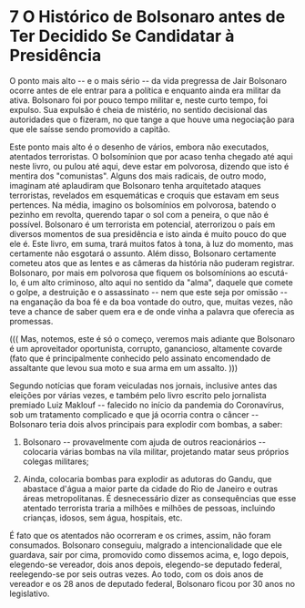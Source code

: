 # 7 O Histórico de Bolsonaro antes de Ter Decidido Se Candidatar à Presidência

O ponto mais alto -- e o mais sério -- da vida pregressa de Jair Bolsonaro ocorre antes de ele entrar para a política e enquanto ainda era militar da ativa. Bolsonaro foi por pouco tempo militar e, neste curto tempo, foi expulso. Sua expulsão é cheia de mistério, no sentido decisional das autoridades que o fizeram, no que tange a que houve uma negociação para que ele saísse sendo promovido a capitão.

Este ponto mais alto é o desenho de vários, embora não executados, atentados terroristas. O bolsomínion que por acaso tenha chegado até aqui neste livro, ou pulou até aqui, deve estar em polvorosa, dizendo que isto é mentira dos "comunistas".  Alguns dos mais radicais, de outro modo, imaginam até aplaudiram que Bolsonaro tenha arquitetado ataques terroristas, revelados em esquemáticas e croquis que estavam em seus pertences.  Na média, imagino os bolsomínios em polvorosa, batendo o pezinho em revolta, querendo tapar o sol com a peneira, o que não é possível. Bolsonaro é um terrorista em potencial, aterrorizou o país em diversos momentos de sua presidência e isto ainda é muito pouco do que ele é. Este livro, em suma, trará muitos fatos à tona, à luz do momento, mas certamente não esgotará o assunto. Além disso, Bolsonaro certamente cometeu atos que as lentes e as câmeras da história não puderam registrar. Bolsonaro, por mais em polvorosa que fiquem os bolsomínions ao escutá-lo, é um alto criminoso, alto aqui no sentido da "alma", daquele que comete o golpe, a destruição e o assassinato -- nem que este seja por omissão -- na enganação da boa fé e da boa vontade do outro, que, muitas vezes, não teve a chance de saber quem era e de onde vinha a palavra que oferecia as promessas. 


((( Mas, notemos, este é só o começo, veremos mais adiante que Bolsonaro é um aproveitador oportunista, corrupto, ganancioso, altamente covarde (fato que é principalmente conhecido pelo assinato encomendado de assaltante que levou sua moto e sua arma em um assalto. )))

Segundo notícias que foram veiculadas nos jornais, inclusive antes das eleições por várias vezes, e também pelo livro escrito pelo jornalista premiado Luiz Maklouf -- falecido no início da pandemia do Coronavírus, sob um tratamento complicado e que já ocorria contra o câncer -- Bolsonaro teria dois alvos principais para explodir com bombas, a saber:

1) Bolsonaro -- provavelmente com ajuda de outros reacionários -- colocaria várias bombas na vila militar, projetando matar seus próprios colegas militares;

2) Ainda, colocaria bombas para explodir as adutoras do Gandu, que abastace d'água a maior parte da cidade do Rio de Janeiro e outras áreas metropolitanas. É desnecessário dizer as consequências que esse atentado terrorista traria a milhões e milhões de pessoas, incluindo crianças, idosos,  sem água, hospitais, etc.

É fato que os atentados não ocorreram e os crimes, assim, não foram consumados. Bolsonaro conseguiu, malgrado a intencionalidade que ele guardava, sair por cima, promovido como dissemos acima, e, logo depois, elegendo-se vereador, dois anos depois, elegendo-se deputado federal, reelegendo-se por seis outras vezes. Ao todo, com os dois anos de vereador e os 28 anos de deputado federal, Bolsonaro ficou por 30 anos no legislativo.

